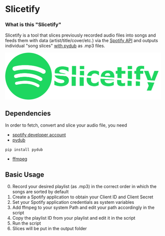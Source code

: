 # Slicetify

### What is this "Slicetify"

Slicetify is a tool that slices previously recorded audio files into songs and feeds them with data (artist/title/cover/etc.) via the [Spotify API](https://developer.spotify.com/) and outputs individual "song slices" [with pydub](https://github.com/jiaaro/pydub) as .mp3 files.

![logo](https://raw.githubusercontent.com/innocentDE/Slicetify/main/.github/images/slicetify_logo.png)

## Dependencies

In order to fetch, convert and slice your audio file, you need 

 - [spotify developer account](https://developer.spotify.com/)
 - [pydub](https://pypi.org/project/pydub/)
 ```shell
 pip install pydub
 ```
 - [ffmpeg](https://www.ffmpeg.org/download.html)


## Basic Usage

0) Record your desired playlist (as .mp3) in the correct order in which the songs are sorted by default
1) Create a Spotify application to obtain your Client ID and Client Secret
2) Set your Spotify application credentials as system variables
3) Add ffmpeg to your system Path and edit your path accordingly in the script
4) Copy the playlist ID from your  playlist and edit it in the script
5) Run the script
6) Slices will be put in the output folder
